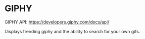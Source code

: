 # GIPHY


GIPHY API: 
https://developers.giphy.com/docs/api/

Displays trending giphy and the ability to search for your own gifs. 
